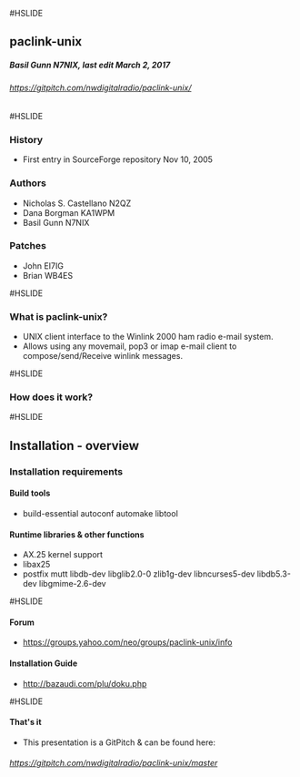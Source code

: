 #HSLIDE

## paclink-unix
##### Basil Gunn N7NIX, last edit March 2, 2017
###### https://gitpitch.com/nwdigitalradio/paclink-unix/

#HSLIDE

### History
* First entry in SourceForge repository Nov 10, 2005

### Authors
* Nicholas S. Castellano N2QZ
* Dana Borgman KA1WPM
* Basil Gunn N7NIX

### Patches
* John EI7IG
* Brian WB4ES

#HSLIDE

### What is paclink-unix?

* UNIX client interface to the Winlink 2000 ham radio e-mail system.
* Allows using any movemail, pop3 or imap e-mail client to compose/send/Receive winlink messages.

#HSLIDE

### How does it work?

#HSLIDE

## Installation - overview
### Installation requirements
#### Build tools

* build-essential autoconf automake libtool

#### Runtime libraries & other functions

* AX.25 kernel support
* libax25
* postfix mutt libdb-dev libglib2.0-0 zlib1g-dev libncurses5-dev libdb5.3-dev libgmime-2.6-dev

#HSLIDE

#### Forum

* https://groups.yahoo.com/neo/groups/paclink-unix/info

#### Installation Guide

* http://bazaudi.com/plu/doku.php

#HSLIDE

#### That's it

* This presentation is a GitPitch & can be found here:

###### https://gitpitch.com/nwdigitalradio/paclink-unix/master
